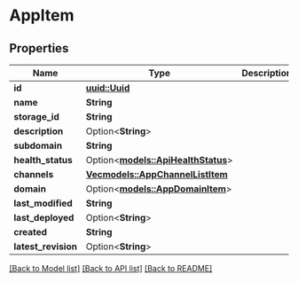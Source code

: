 # AppItem

## Properties

Name | Type | Description | Notes
------------ | ------------- | ------------- | -------------
**id** | [**uuid::Uuid**](uuid::Uuid.md) |  | 
**name** | **String** |  | 
**storage_id** | **String** |  | 
**description** | Option<**String**> |  | [optional]
**subdomain** | **String** |  | 
**health_status** | Option<[**models::ApiHealthStatus**](ApiHealthStatus.md)> |  | [optional]
**channels** | [**Vec<models::AppChannelListItem>**](AppChannelListItem.md) |  | 
**domain** | Option<[**models::AppDomainItem**](AppDomainItem.md)> |  | [optional]
**last_modified** | **String** |  | 
**last_deployed** | Option<**String**> |  | [optional]
**created** | **String** |  | 
**latest_revision** | Option<**String**> |  | [optional]

[[Back to Model list]](../README.md#documentation-for-models) [[Back to API list]](../README.md#documentation-for-api-endpoints) [[Back to README]](../README.md)


